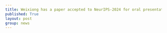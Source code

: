 ```yaml
---
title: Weixiong has a paper accepted to NeurIPS-2024 for oral presentation. This is a joint work with Professor He Dongxiao, a former student of Weixiong and currently a professor in Tianjin University, China. The title of the paper: Exploitation of a latent mechanism in graph contrastive learning: Representation scattering.
published: True
layout: post
group: news
---
```

